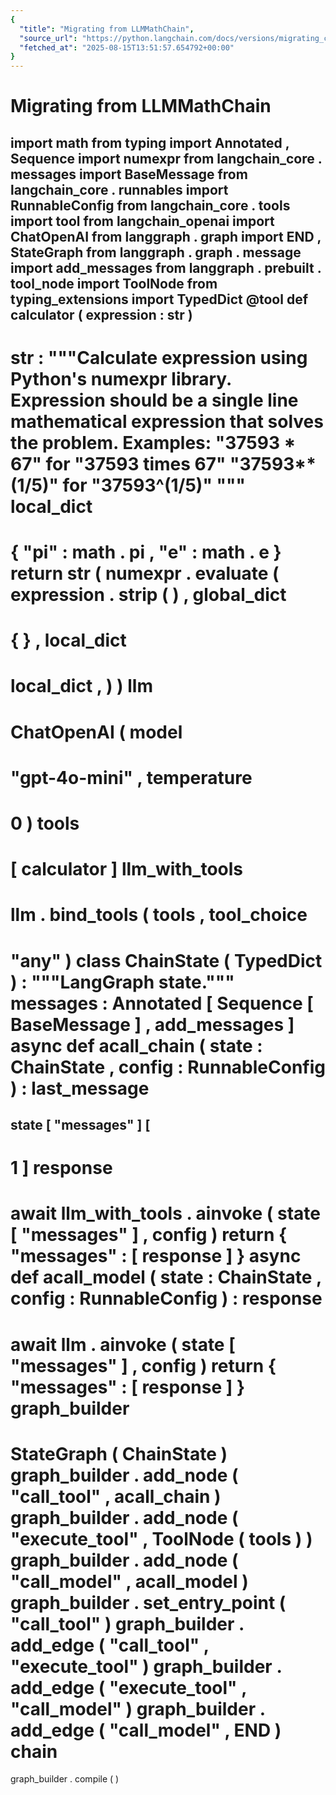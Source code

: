 ```yaml
---
{
  "title": "Migrating from LLMMathChain",
  "source_url": "https://python.langchain.com/docs/versions/migrating_chains/llm_math_chain/",
  "fetched_at": "2025-08-15T13:51:57.654792+00:00"
}
---
```


# Migrating from LLMMathChain

import
math
from
typing
import
Annotated
,
Sequence
import
numexpr
from
langchain_core
.
messages
import
BaseMessage
from
langchain_core
.
runnables
import
RunnableConfig
from
langchain_core
.
tools
import
tool
from
langchain_openai
import
ChatOpenAI
from
langgraph
.
graph
import
END
,
StateGraph
from
langgraph
.
graph
.
message
import
add_messages
from
langgraph
.
prebuilt
.
tool_node
import
ToolNode
from
typing_extensions
import
TypedDict
@tool
def
calculator
(
expression
:
str
)
-
>
str
:
"""Calculate expression using Python's numexpr library.
Expression should be a single line mathematical expression
that solves the problem.
Examples:
"37593 * 67" for "37593 times 67"
"37593**(1/5)" for "37593^(1/5)"
"""
local_dict
=
{
"pi"
:
math
.
pi
,
"e"
:
math
.
e
}
return
str
(
numexpr
.
evaluate
(
expression
.
strip
(
)
,
global_dict
=
{
}
,
local_dict
=
local_dict
,
)
)
llm
=
ChatOpenAI
(
model
=
"gpt-4o-mini"
,
temperature
=
0
)
tools
=
[
calculator
]
llm_with_tools
=
llm
.
bind_tools
(
tools
,
tool_choice
=
"any"
)
class
ChainState
(
TypedDict
)
:
"""LangGraph state."""
messages
:
Annotated
[
Sequence
[
BaseMessage
]
,
add_messages
]
async
def
acall_chain
(
state
:
ChainState
,
config
:
RunnableConfig
)
:
last_message
=
state
[
"messages"
]
[
-
1
]
response
=
await
llm_with_tools
.
ainvoke
(
state
[
"messages"
]
,
config
)
return
{
"messages"
:
[
response
]
}
async
def
acall_model
(
state
:
ChainState
,
config
:
RunnableConfig
)
:
response
=
await
llm
.
ainvoke
(
state
[
"messages"
]
,
config
)
return
{
"messages"
:
[
response
]
}
graph_builder
=
StateGraph
(
ChainState
)
graph_builder
.
add_node
(
"call_tool"
,
acall_chain
)
graph_builder
.
add_node
(
"execute_tool"
,
ToolNode
(
tools
)
)
graph_builder
.
add_node
(
"call_model"
,
acall_model
)
graph_builder
.
set_entry_point
(
"call_tool"
)
graph_builder
.
add_edge
(
"call_tool"
,
"execute_tool"
)
graph_builder
.
add_edge
(
"execute_tool"
,
"call_model"
)
graph_builder
.
add_edge
(
"call_model"
,
END
)
chain
=
graph_builder
.
compile
(
)
